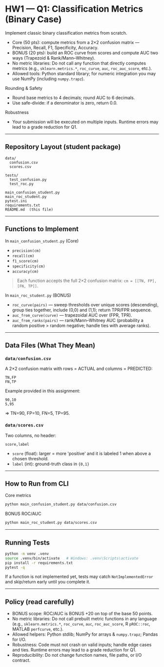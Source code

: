 # HW1 — Q1: Classification Metrics (Binary Case)

Implement classic binary classification metrics from scratch.

- Core (50 pts): compute metrics from a 2×2 confusion matrix — Precision, Recall, F1, Specificity, Accuracy.
- BONUS (20 pts): build an ROC curve from scores and compute AUC two ways (Trapezoid & Rank/Mann–Whitney).
- No metric libraries: Do not call any function that directly computes metrics (e.g., `sklearn.metrics.*`, `roc_curve`, `auc`, `roc_auc_score`, etc.).
- Allowed tools: Python standard library; for numeric integration you may use NumPy (including `numpy.trapz`).

Rounding & Safety
- Round base metrics to 4 decimals; round AUC to 6 decimals.
- Use safe-divide: if a denominator is zero, return 0.0.

Robustness
- Your submission will be executed on multiple inputs. Runtime errors may lead to a grade reduction for Q1.


---

## Repository Layout (student package)

```
data/
  confusion.csv
  scores.csv

tests/
  test_confusion.py
  test_roc.py

main_confusion_student.py
main_roc_student.py
pytest.ini
requirements.txt
README.md  (this file)
```

---

## Functions to Implement

In `main_confusion_student.py` (Core)
- `precision(cm)`
- `recall(cm)`
- `f1_score(cm)`
- `specificity(cm)`
- `accuracy(cm)`

> Each function accepts the full 2×2 confusion matrix: `cm = [[TN, FP], [FN, TP]]`.

In `main_roc_student.py` (BONUS)
- `roc_curve(pairs)` — sweep thresholds over unique scores (descending), group ties together, include (0,0) and (1,1); return TPR/FPR sequence.
- `auc_from_curve(curve)` — trapezoidal AUC over (FPR, TPR).
- `auc_from_ranks(pairs)` — rank/Mann–Whitney AUC (probability a random positive > random negative; handle ties with average ranks).


---

## Data Files (What They Mean)

### `data/confusion.csv`
A 2×2 confusion matrix with rows = ACTUAL and columns = PREDICTED:
```
TN,FP
FN,TP
```
Example provided in this assignment:
``` 
90,10
5,95
```
⇒ TN=90, FP=10, FN=5, TP=95.

### `data/scores.csv`
Two columns, no header:
```
score,label
```
- `score` (float): larger = more 'positive' and it is labeled 1 when above a chosen threshold.
- `label` (int): ground-truth class in `{0,1}`


---

## How to Run from CLI

Core metrics
```bash
python main_confusion_student.py data/confusion.csv
```

BONUS ROC/AUC
```bash
python main_roc_student.py data/scores.csv
```


---

## Running Tests

```bash
python -m venv .venv
source .venv/bin/activate   # Windows: .venv\Scripts\activate
pip install -r requirements.txt
pytest -q
```

If a function is not implemented yet, tests may catch `NotImplementedError` and skip/return early until you complete it.


---

## Policy (read carefully)

- BONUS scope: ROC/AUC is BONUS +20 on top of the base 50 points.
- No metric libraries: Do not call prebuilt metric functions in any language (e.g., `sklearn.metrics.*`, `roc_curve`, `auc`, `roc_auc_score`, R `pROC::roc`, MATLAB `perfcurve`, etc.).
- Allowed helpers: Python stdlib; NumPy for arrays & `numpy.trapz`; Pandas for I/O.
- Robustness: Code must not crash on valid inputs; handle edge cases and ties. Runtime errors may lead to a grade reduction for Q1.
- Reproducibility: Do not change function names, file paths, or I/O contract.
